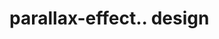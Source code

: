 # parallax-effect.. design                                                                                                                                                                                                    


